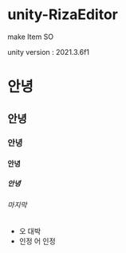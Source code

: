 # unity-RizaEditor
 make Item SO

unity version : 2021.3.6f1

# 안녕
## 안녕
### 안녕
#### 안녕
##### 안녕
###### 마지막

* 오 대박
* 인정 어 인정

